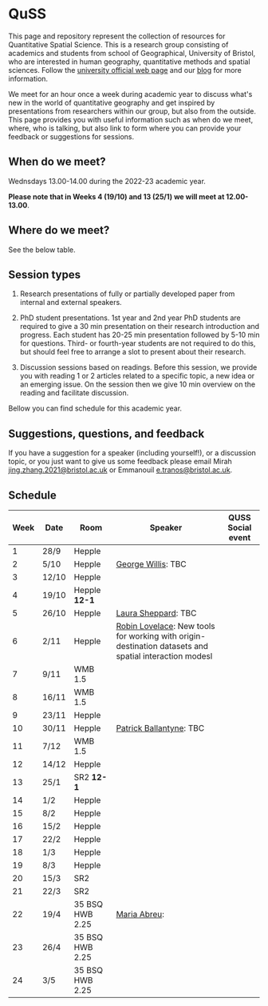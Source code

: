 # QuSS

This page and repository represent the collection of resources for Quantitative Spatial Science. This is a research group consisting of academics and students from school of Geographical, University of Bristol, who are interested in human geography, quantitative methods and spatial sciences. Follow the [university official web page](http://www.bristol.ac.uk/geography/research/quantitative-spatial-science/) and our [blog](https://quss.blogs.bristol.ac.uk/) for more information.

We meet for an hour once a week during academic year to discuss what's new in the world of quantitative geography and get inspired by presentations from researchers within our group, but also from the outside. This page provides you with useful information such as when do we meet, where, who is talking, but also link to form where you can provide your feedback or suggestions for sessions.

## When do we meet?

Wednsdays 13.00-14.00 during the 2022-23 academic year.

**Please note that in Weeks 4 (19/10) and 13 (25/1) we will meet at 12.00-13.00**.

## Where do we meet?

See the below table.

## Session types

1.  Research presentations of fully or partially developed paper from internal and external speakers.

2.  PhD student presentations. 1st year and 2nd year PhD students are required to give a 30 min presentation on their research introduction and progress. Each student has 20-25 min presentation followed by 5-10 min for questions. Third- or fourth-year students are not required to do this, but should feel free to arrange a slot to present about their research.

3.  Discussion sessions based on readings. Before this session, we provide you with reading 1 or 2 articles related to a specific topic, a new idea or an emerging issue. On the session then we give 10 min overview on the reading and facilitate discussion.

Bellow you can find schedule for this academic year.

## Suggestions, questions, and feedback

If you have a suggestion for a speaker (including yourself!), or a discussion topic, or you just want to give us some feedback please email Mirah [jing.zhang.2021@bristol.ac.uk](mailto:jing.zhang.2021@bristol.ac.uk) or Emmanouil [e.tranos@bristol.ac.uk](mailto:e.tranos@bristol.ac.uk).

## Schedule

| Week | Date  | Room             | Speaker | QUSS Social event |
|------|-------|------------------|---------|-------------------|
| 1    | 28/9  | Hepple           |         |                   |
| 2    | 5/10  | Hepple           | [George Willis](https://www.researchgate.net/profile/George-Willis-3): TBC |                   |
| 3    | 12/10 | Hepple           |         |                   |
| 4    | 19/10 | Hepple **12-1**  |         |                   |
| 5    | 26/10 | Hepple           | [Laura Sheppard](https://twitter.com/laurahsheppard): TBC |                   |
| 6    | 2/11  | Hepple           | [Robin Lovelace](https://www.robinlovelace.net/): New tools for working with origin-destination datasets and spatial interaction modesl|                   |
| 7    | 9/11  | WMB 1.5          |         |                   |
| 8    | 16/11 | WMB 1.5          |         |                   |
| 9    | 23/11 | Hepple           |         |                   |
| 10   | 30/11 | Hepple           | [Patrick Ballantyne](https://twitter.com/pj_ballantyne?lang=en): TBC |                   |
| 11   | 7/12  | WMB 1.5          |         |                   |
| 12   | 14/12 | Hepple           |         |                   |
| 13   | 25/1  | SR2 **12-1**     |         |                   |
| 14   | 1/2   | Hepple           |         |                   |
| 15   | 8/2   | Hepple           |         |                   |
| 16   | 15/2  | Hepple           |         |                   |
| 17   | 22/2  | Hepple           |         |                   |
| 18   | 1/3   | Hepple           |         |                   |
| 19   | 8/3   | Hepple           |         |                   |
| 20   | 15/3  | SR2              |         |                   |
| 21   | 22/3  | SR2              |         |                   |
| 22   | 19/4  | 35 BSQ HWB 2.25  | [Maria Abreu](https://www.landecon.cam.ac.uk/directory/dr-maria-abreu):         |                   |
| 23   | 26/4  | 35 BSQ HWB 2.25  |         |                   |
| 24   | 3/5   | 35 BSQ HWB 2.25  |         |                   |
